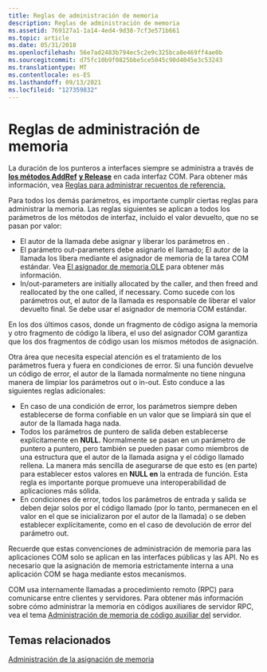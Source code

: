 ```yaml
---
title: Reglas de administración de memoria
description: Reglas de administración de memoria
ms.assetid: 769127a1-1a14-4ed4-9d38-7cf3e571b661
ms.topic: article
ms.date: 05/31/2018
ms.openlocfilehash: 56e7ad2483b794ec5c2e9c325bca8e469ff4ae0b
ms.sourcegitcommit: d75fc10b9f0825bbe5ce5045c90d4045e3c53243
ms.translationtype: MT
ms.contentlocale: es-ES
ms.lasthandoff: 09/13/2021
ms.locfileid: "127359832"
---
```

# <a name="memory-management-rules"></a>Reglas de administración de memoria

La duración de los punteros a interfaces siempre se administra a través de [**los métodos AddRef**](/windows/win32/api/unknwn/nf-unknwn-iunknown-addref) [**y Release**](/windows/win32/api/unknwn/nf-unknwn-iunknown-release) en cada interfaz COM. Para obtener más información, vea [Reglas para administrar recuentos de referencia.](rules-for-managing-reference-counts.md)

Para todos los demás parámetros, es importante cumplir ciertas reglas para administrar la memoria. Las reglas siguientes se aplican a todos los parámetros de los métodos de interfaz, incluido el valor devuelto, que no se pasan por valor:

-   El autor de la llamada debe asignar y liberar los parámetros en .
-   El parámetro out-parameters debe asignarlo el llamado; El autor de la llamada los libera mediante el asignador de memoria de la tarea COM estándar. Vea [El asignador de memoria OLE](the-ole-memory-allocator.md) para obtener más información.
-   In/out-parameters are initially allocated by the caller, and then freed and reallocated by the one called, if necessary. Como sucede con los parámetros out, el autor de la llamada es responsable de liberar el valor devuelto final. Se debe usar el asignador de memoria COM estándar.

En los dos últimos casos, donde un fragmento de código asigna la memoria y otro fragmento de código la libera, el uso del asignador COM garantiza que los dos fragmentos de código usan los mismos métodos de asignación.

Otra área que necesita especial atención es el tratamiento de los parámetros fuera y fuera en condiciones de error. Si una función devuelve un código de error, el autor de la llamada normalmente no tiene ninguna manera de limpiar los parámetros out o in-out. Esto conduce a las siguientes reglas adicionales:

-   En caso de una condición de error, los parámetros siempre deben establecerse de forma confiable en un valor que se limpiará sin que el autor de la llamada haga nada.
-   Todos los parámetros de puntero de salida deben establecerse explícitamente en **NULL.** Normalmente se pasan en un parámetro de puntero a puntero, pero también se pueden pasar como miembros de una estructura que el autor de la llamada asigna y el código llamado rellena. La manera más sencilla de asegurarse de que esto es (en parte) para establecer estos valores en **NULL en** la entrada de función. Esta regla es importante porque promueve una interoperabilidad de aplicaciones más sólida.
-   En condiciones de error, todos los parámetros de entrada y salida se deben dejar solos por el código llamado (por lo tanto, permanecen en el valor en el que se inicializaron por el autor de la llamada) o se deben establecer explícitamente, como en el caso de devolución de error del parámetro out.

Recuerde que estas convenciones de administración de memoria para las aplicaciones COM solo se aplican en las interfaces públicas y las API. No es necesario que la asignación de memoria estrictamente interna a una aplicación COM se haga mediante estos mecanismos.

COM usa internamente llamadas a procedimiento remoto (RPC) para comunicarse entre clientes y servidores. Para obtener más información sobre cómo administrar la memoria en códigos auxiliares de servidor RPC, vea el tema [Administración de memoria de código auxiliar del](../rpc/server-stub-memory-management.md) servidor.

## <a name="related-topics"></a>Temas relacionados

<dl> <dt>

[Administración de la asignación de memoria](managing-memory-allocation.md)
</dt> </dl>

 

 